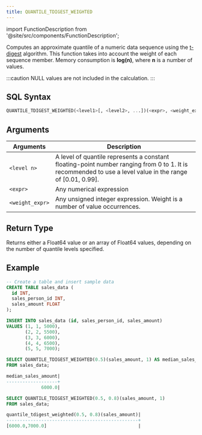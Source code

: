 ```yaml
---
title: QUANTILE_TDIGEST_WEIGHTED
---
```

import FunctionDescription from '@site/src/components/FunctionDescription';

<FunctionDescription description="Introduced or updated: v1.2.174"/>

Computes an approximate quantile of a numeric data sequence using the [t-digest](https://github.com/tdunning/t-digest/blob/master/docs/t-digest-paper/histo.pdf) algorithm.
This function takes into account the weight of each sequence member. Memory consumption is **log(n)**, where **n** is a number of values.

:::caution
NULL values are not included in the calculation.
:::

## SQL Syntax

```sql
QUANTILE_TDIGEST_WEIGHTED(<level1>[, <level2>, ...])(<expr>, <weight_expr>)
```

## Arguments

| Arguments       | Description                                                                                                                                               |
|-----------------|-----------------------------------------------------------------------------------------------------------------------------------------------------------|
| `<level n>`     | A level of quantile represents a constant floating-point number ranging from 0 to 1. It is recommended to use a level value in the range of [0.01, 0.99]. |
| `<expr>`        | Any numerical expression                                                                                                                                  |
| `<weight_expr>` | Any unsigned integer expression. Weight is a number of value occurrences.                                                                                 |

## Return Type

Returns either a Float64 value or an array of Float64 values, depending on the number of quantile levels specified.

## Example

```sql
-- Create a table and insert sample data
CREATE TABLE sales_data (
  id INT,
  sales_person_id INT,
  sales_amount FLOAT
);

INSERT INTO sales_data (id, sales_person_id, sales_amount)
VALUES (1, 1, 5000),
       (2, 2, 5500),
       (3, 3, 6000),
       (4, 4, 6500),
       (5, 5, 7000);

SELECT QUANTILE_TDIGEST_WEIGHTED(0.5)(sales_amount, 1) AS median_sales_amount
FROM sales_data;

median_sales_amount|
-------------------+
             6000.0|

SELECT QUANTILE_TDIGEST_WEIGHTED(0.5, 0.8)(sales_amount, 1)
FROM sales_data;

quantile_tdigest_weighted(0.5, 0.8)(sales_amount)|
-------------------------------------------------+
[6000.0,7000.0]                                  |
```